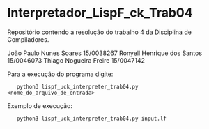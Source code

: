 # Interpretador_LispF_ck_Trab04
Repositório contendo a resolução do trabalho 4 da Disciplina de Compiladores.

João Paulo Nunes Soares  15/0038267
Ronyell Henrique dos Santos 15/0046073
Thiago Nogueira Freire 15/0047142

Para a execução do programa digite:

       python3 lispf_uck_interpreter_trab04.py <nome_do_arquivo_de_entrada>

Exemplo de execução:

       python3 lispf_uck_interpreter_trab04.py input.lf
